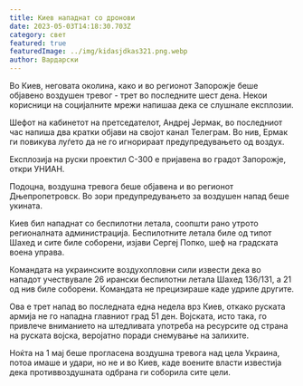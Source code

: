 ```yaml
---
title: Киев нападнат со дронови
date: 2023-05-03T14:18:30.703Z
category: свет
featured: true
featuredImage: ../img/kidasjdkas321.png.webp
author: Вардарски
---
```


Во Киев, неговата околина, како и во регионот Запорожје беше објавено воздушен тревог - трет во последните шест дена. Некои корисници на социјалните мрежи напишаа дека се слушнале експлозии.

Шефот на кабинетот на претседателот, Андреј Јермак, во последниот час напиша два кратки објави на својот канал Телеграм. Во нив, Ермак ги повикува луѓето да не го игнорираат предупредувањето од воздух.

Експлозија на руски проектил С-300 е пријавена во градот Запорожје, откри УНИАН.

Подоцна, воздушна тревога беше објавена и во регионот Дњепропетровск. Во зори предупредувањето за воздушен напад беше укината.

Киев бил нападнат со беспилотни летала, соопшти рано утрото регионалната администрација. Беспилотните летала биле од типот Шахед и сите биле соборени, изјави Сергеј Попко, шеф на градската воена управа.

Командата на украинските воздухопловни сили извести дека во нападот учествувале 26 ирански беспилотни летала Шахед 136/131, а 21 од нив биле соборени. Командата не прецизираше каде удриле другите.

Ова е трет напад во последната една недела врз Киев, откако руската армија не го нападна главниот град 51 ден. Војската, исто така, го привлече вниманието на штедливата употреба на ресурсите од страна на руската војска, веројатно поради снемување на залихите.

Ноќта на 1 мај беше прогласена воздушна тревога над цела Украина, потоа имаше и удари, но не и во Киев, каде воените власти известија дека противвоздушната одбрана ги соборила сите цели.
